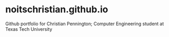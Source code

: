 # noitschristian.github.io
Github portfolio for Christian Pennington; Computer Engineering student at Texas Tech University
